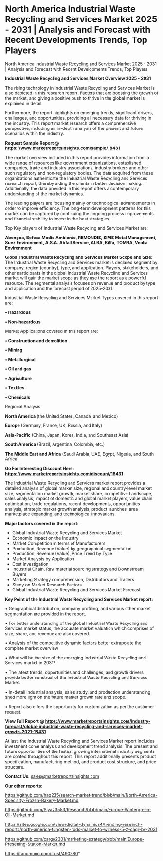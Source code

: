 # North America Industrial Waste Recycling and Services Market 2025 - 2031 | Analysis and Forecast with Recent Developments Trends, Top Players
North America Industrial Waste Recycling and Services Market 2025 - 2031 | Analysis and Forecast with Recent Developments Trends, Top Players

<Strong> Industrial Waste Recycling and Services Market Overview 2025 - 2031</strong>

The rising technology in Industrial Waste Recycling and Services Market is also depicted in this research report. Factors that are boosting the growth of the market, and giving a positive push to thrive in the global market is explained in detail.

Furthermore, the report highlights on emerging trends, significant drivers, challenges, and opportunities, providing all necessary data for thriving in the industry. This report market research offers a comprehensive perspective, including an in-depth analysis of the present and future scenarios within the industry.

<strong>Request Sample Report @ <a href=https://www.marketreportsinsights.com/sample/18431>https://www.marketreportsinsights.com/sample/18431</a></strong>

The market overview included in this report provides information from a wide range of resources like government organizations, established companies, trade and industry associations, industry brokers and other such regulatory and non-regulatory bodies. The data acquired from these organizations authenticate the Industrial Waste Recycling and Services research report, thereby aiding the clients in better decision making. Additionally, the data provided in this report offers a contemporary understanding of the market dynamics.

The leading players are focusing mainly on technological advancements in order to improve efficiency. The long-term development patterns for this market can be captured by continuing the ongoing process improvements and financial stability to invest in the best strategies.

Top Key players of Industrial Waste Recycling and Services Market are:

<strong>Abengoa, Befesa Medio Ambiente, REMONDIS, SIMS Metal Management, Suez Environment, A.S.A. Abfall Service, ALBA, Biffa, TOMRA, Veolia Environment</strong>

<strong><b>Global Industrial Waste Recycling and Services Market Scope and Size:</b></strong>
The Industrial Waste Recycling and Services market is declared segment by company, region (country), type, and application. Players, stakeholders, and other participants in the global Industrial Waste Recycling and Services market will gain the market scope as they use the report as a powerful resource. The segmental analysis focuses on revenue and product by type and application and the forecast period of 2025-2031.

Industrial Waste Recycling and Services Market Types covered in this report are:

<strong>• Hazardous

• Non-hazardous</strong>

Market Applications covered in this report are:

<strong>• Construction and demolition

• Mining

• Metallurgical

• Oil and gas

• Agriculture

• Textiles

• Chemicals</strong> 

Regional Analysis

<strong>North America</strong> (the United States, Canada, and Mexico)

<strong>Europe</strong> (Germany, France, UK, Russia, and Italy)

<strong>Asia-Pacific</strong> (China, Japan, Korea, India, and Southeast Asia)

<strong>South America</strong> (Brazil, Argentina, Colombia, etc.)

<strong>The Middle East and Africa</strong> (Saudi Arabia, UAE, Egypt, Nigeria, and South Africa)

<strong>Go For Interesting Discount Here: <a href=https://www.marketreportsinsights.com/discount/18431>https://www.marketreportsinsights.com/discount/18431</a></strong>

The Industrial Waste Recycling and Services market report provides a detailed analysis of global market size, regional and country-level market size, segmentation market growth, market share, competitive Landscape, sales analysis, impact of domestic and global market players, value chain optimization, trade regulations, recent developments, opportunities analysis, strategic market growth analysis, product launches, area marketplace expanding, and technological innovations.

<strong><b>Major factors covered in the report:</b></strong>
<ul>
  <li>Global Industrial Waste Recycling and Services Market </li>
  <li>Economic Impact on the Industry</li>
  <li>Market Competition in terms of Manufacturers</li>
  <li>Production, Revenue (Value) by geographical segmentation</li>
  <li>Production, Revenue (Value), Price Trend by Type</li>
  <li>Market Analysis by Application</li>
  <li>Cost Investigation</li>
  <li>Industrial Chain, Raw material sourcing strategy and Downstream Buyers</li>
  <li>Marketing Strategy comprehension, Distributors and Traders</li>
  <li>Study on Market Research Factors</li>
  <li>Global Industrial Waste Recycling and Services Market Forecast</li>
</ul>

<strong><b>Key Point of the Industrial Waste Recycling and Services Market report:</b></strong>

• Geographical distribution, company profiling, and various other market segmentation are provided in the report.

• For better understanding of the global Industrial Waste Recycling and Services market status, the accurate market valuation which comprises of size, share, and revenue are also covered.

• Analysis of the competitive dynamic factors better extrapolate the complete market overview

• What will be the size of the emerging Industrial Waste Recycling and Services market in 2031?

• The latest trends, opportunities and challenges, and growth drivers provide better construal of the Industrial Waste Recycling and Services Market.

• In-detail industrial analysis, sales study, and production understanding shed more light on the future market growth rate and scope.

• Report also offers the opportunity for customization as per the customer request.

<strong><b>View Full Report @ <a href=https://www.marketreportsinsights.com/industry-forecast/global-industrial-waste-recycling-and-services-market-growth-2021-18431>https://www.marketreportsinsights.com/industry-forecast/global-industrial-waste-recycling-and-services-market-growth-2021-18431</a></b></strong>


At last, the Industrial Waste Recycling and Services Market report includes investment come analysis and development trend analysis. The present and future opportunities of the fastest growing international industry segments are coated throughout this report. This report additionally presents product specification, manufacturing method, and product cost structure, and price structure.

<strong>Contact Us:</strong>
sales@marketreportsinsights.com

<strong>Our other reports:</strong>

<a href=https://github.com/haq235/search-market-trend/blob/main/North-America-Specialty-Frozen-Bakery-Market.md>https://github.com/haq235/search-market-trend/blob/main/North-America-Specialty-Frozen-Bakery-Market.md</a>

<a href=https://github.com/Siya23553/Research/blob/main/Europe-Wintergreen-Oil-Market.md>https://github.com/Siya23553/Research/blob/main/Europe-Wintergreen-Oil-Market.md</a>

<a href=https://sites.google.com/view/digital-dynamics4/trending-research-reports/north-america-tungsten-rods-market-to-witness-5-2-cagr-by-2031>https://sites.google.com/view/digital-dynamics4/trending-research-reports/north-america-tungsten-rods-market-to-witness-5-2-cagr-by-2031</a>

<a href=https://github.com/cargo2301/marketing-strategy/blob/main/Europe-Presetting-Station-Market.md>https://github.com/cargo2301/marketing-strategy/blob/main/Europe-Presetting-Station-Market.md</a>

<a href=https://tanomuno.com/illust/490380>https://tanomuno.com/illust/490380</a>"
